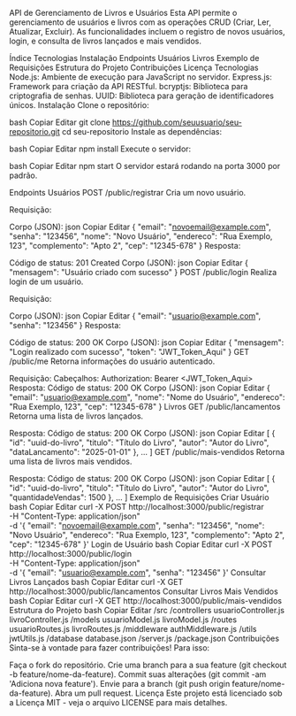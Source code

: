 API de Gerenciamento de Livros e Usuários
Esta API permite o gerenciamento de usuários e livros com as operações CRUD (Criar, Ler, Atualizar, Excluir). As funcionalidades incluem o registro de novos usuários, login, e consulta de livros lançados e mais vendidos.

Índice
Tecnologias
Instalação
Endpoints
Usuários
Livros
Exemplo de Requisições
Estrutura do Projeto
Contribuições
Licença
Tecnologias
Node.js: Ambiente de execução para JavaScript no servidor.
Express.js: Framework para criação da API RESTful.
bcryptjs: Biblioteca para criptografia de senhas.
UUID: Biblioteca para geração de identificadores únicos.
Instalação
Clone o repositório:

bash
Copiar
Editar
git clone https://github.com/seuusuario/seu-repositorio.git
cd seu-repositorio
Instale as dependências:

bash
Copiar
Editar
npm install
Execute o servidor:

bash
Copiar
Editar
npm start
O servidor estará rodando na porta 3000 por padrão.

Endpoints
Usuários
POST /public/registrar
Cria um novo usuário.

Requisição:

Corpo (JSON):
json
Copiar
Editar
{
"email": "novoemail@example.com",
"senha": "123456",
"nome": "Novo Usuário",
"endereco": "Rua Exemplo, 123",
"complemento": "Apto 2",
"cep": "12345-678"
}
Resposta:

Código de status: 201 Created
Corpo (JSON):
json
Copiar
Editar
{
"mensagem": "Usuário criado com sucesso"
}
POST /public/login
Realiza login de um usuário.

Requisição:

Corpo (JSON):
json
Copiar
Editar
{
"email": "usuario@example.com",
"senha": "123456"
}
Resposta:

Código de status: 200 OK
Corpo (JSON):
json
Copiar
Editar
{
"mensagem": "Login realizado com sucesso",
"token": "JWT_Token_Aqui"
}
GET /public/me
Retorna informações do usuário autenticado.

Requisição:
Cabeçalhos:
Authorization: Bearer <JWT_Token_Aqui>
Resposta:
Código de status: 200 OK
Corpo (JSON):
json
Copiar
Editar
{
"email": "usuario@example.com",
"nome": "Nome do Usuário",
"endereco": "Rua Exemplo, 123",
"cep": "12345-678"
}
Livros
GET /public/lancamentos
Retorna uma lista de livros lançados.

Resposta:
Código de status: 200 OK
Corpo (JSON):
json
Copiar
Editar
[
{
"id": "uuid-do-livro",
"titulo": "Título do Livro",
"autor": "Autor do Livro",
"dataLancamento": "2025-01-01"
},
...
]
GET /public/mais-vendidos
Retorna uma lista de livros mais vendidos.

Resposta:
Código de status: 200 OK
Corpo (JSON):
json
Copiar
Editar
[
{
"id": "uuid-do-livro",
"titulo": "Título do Livro",
"autor": "Autor do Livro",
"quantidadeVendas": 1500
},
...
]
Exemplo de Requisições
Criar Usuário
bash
Copiar
Editar
curl -X POST http://localhost:3000/public/registrar \
-H "Content-Type: application/json" \
-d '{
"email": "novoemail@example.com",
"senha": "123456",
"nome": "Novo Usuário",
"endereco": "Rua Exemplo, 123",
"complemento": "Apto 2",
"cep": "12345-678"
}'
Login de Usuário
bash
Copiar
Editar
curl -X POST http://localhost:3000/public/login \
-H "Content-Type: application/json" \
-d '{
"email": "usuario@example.com",
"senha": "123456"
}'
Consultar Livros Lançados
bash
Copiar
Editar
curl -X GET http://localhost:3000/public/lancamentos
Consultar Livros Mais Vendidos
bash
Copiar
Editar
curl -X GET http://localhost:3000/public/mais-vendidos
Estrutura do Projeto
bash
Copiar
Editar
/src
/controllers
usuarioController.js
livroController.js
/models
usuarioModel.js
livroModel.js
/routes
usuarioRoutes.js
livroRoutes.js
/middleware
authMiddleware.js
/utils
jwtUtils.js
/database
database.json
/server.js
/package.json
Contribuições
Sinta-se à vontade para fazer contribuições! Para isso:

Faça o fork do repositório.
Crie uma branch para a sua feature (git checkout -b feature/nome-da-feature).
Commit suas alterações (git commit -am 'Adiciona nova feature').
Envie para a branch (git push origin feature/nome-da-feature).
Abra um pull request.
Licença
Este projeto está licenciado sob a Licença MIT - veja o arquivo LICENSE para mais detalhes.
